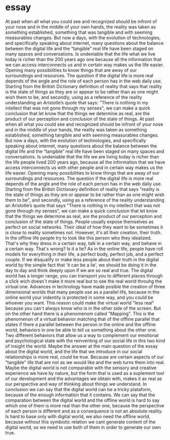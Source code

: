 # essay
At past when all what you could see and recognized should be infront of your nose and in the middle of your own hands, the reality was taken as something established, something that was tangible and with seeming measurables changes. But now a days, with the evolution of technologies, and specifically speaking about internet, many questions about the balance between the digital life and the “tangible” real life have been staged on many spaces and conversations. Is undeniable that the life what we live today is richer than the 200 years ago one because all the information that we can access interconnects us and in certain way makes us the life easier. Opening many possibilities to know things that are away of our surroundings and resources. The question if the digital life is more real depends of the angle and the role of each person  has in the web daily use.
Starting from the British Dictionary definition of reality that says that reality is the state of things as they are or appear to be rather than as one might wish them to be, and secondly, using as a reference of the reality understanding an Aristotle’s quote that says: "There is nothing in my intellect that was not gone through my senses", we can make a quick conclusion that let know that the things we determine as real, are the product of our perception and conclusion of the state of things.
At past when all what you could see and recognized should be infront of your nose and in the middle of your hands, the reality was taken as something established, something tangible and with seeming measurables changes. But now a days, with the evolution of technologies, and specifically speaking about internet, many questions about the balance between the digital life and the “tangible” real life have been staged on many spaces and conversations. Is undeniable that the life we are living today is richer than the life people lived 200 years ago, because all the information that we have access interconnects us with other people and in certain way makes us the life easier. Opening many possibilities to know things that are away of our surroundings and resources. The question if the digital life is more real depends of the angle and the role of each person  has in the web daily use.
Starting from the British Dictionary definition of reality that says "reality is the state of things as they are or appear to be rather than as one might wish them to be", and secondly, using as a reference of the reality understanding an Aristotle’s quote that says "There is nothing in my intellect that was not gone through my senses", we can make a quick conclusion that let know that the things we determine as real, are the product of our perception and conclusion of the state of things.
People usually expose themselves as perfect on social networks. Their ideal of how they want to be sometimes it is close to reality sometimes not. However, it's all their creation, their truth.
In the offline life people try to look like this person who they idealized. That's why they dress in a certain way, talk in a certain way, and behave in a certain way.
That's wrong? Is it a lie? As in the online life, people have roll models for everything in their life, a perfect body, perfect job, and a perfect couple.
If we disqualify or make less people about their truth in the digital world by the simple fact that 'it can be a lie', we should be doing it in the day to day and think deeply upon if we are so real and true.
The digital world has a longer range, you can transport you to different places through a click wich doesn´t make it more real but to see the real world throuhg the virtual one. Advances in technology have made posible the creation of three dimensional worlds that many people use as a parallel life, because in the online world your indentity is protected in some way, and you could be whoever you want. This reason could make the virtual world "less real" because you can´t always know who is in the other side of the screen. But on the other hand there is a phenomenom called "Mapping". This is the phenomenon of a virtual behavior matching that of the offline parallel that states if there a parallel between the person in the online and the offline world, behaviors in one be able to tell us something about the other one. Two different behaviors that allow us a way to complement our emotional and psychological state with the reinventing of our social life in this two kind of insight the world. 
Maybe the answer at the main question of the essay about the digital world, and the life that we introduce in our social relationships is more real, could be true. Because are certain aspects of our "tangible" life that are not as we would like and the web turns them into real. Maybe the digital world is not comparable with the sensory and creative experience we have by nature, but the form that is used as a suplement tool of our development and the advantages we obtain with, makes it as real as our perspective and way of thinking about things we understand.
In conclusion we can say that the digital world can be a tricky plataform, because of the enough information that it contains.  We can say that the comparation between the digital world and the offline world is hard to say which one of them is more real than the other one, because the perspective of each person is different and as a consequence is not an absolute reality. Is hard to base only with digital world, we also need  the offline world, because without this symbiotic relation we cant generate content of the digital world, so we need to use both of them in order to generate our own true. 
